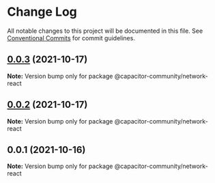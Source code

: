 # Change Log

All notable changes to this project will be documented in this file.
See [Conventional Commits](https://conventionalcommits.org) for commit guidelines.

## [0.0.3](https://github.com/capacitor-community/react-hooks/compare/@capacitor-community/network-react@0.0.2...@capacitor-community/network-react@0.0.3) (2021-10-17)

**Note:** Version bump only for package @capacitor-community/network-react





## [0.0.2](https://github.com/capacitor-community/react-hooks/compare/@capacitor-community/network-react@0.0.1...@capacitor-community/network-react@0.0.2) (2021-10-17)

**Note:** Version bump only for package @capacitor-community/network-react





## 0.0.1 (2021-10-16)

**Note:** Version bump only for package @capacitor-community/network-react
